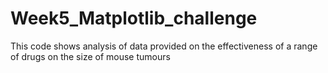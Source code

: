 # Week5_Matplotlib_challenge

This code shows analysis of data provided on the effectiveness of a range of drugs on the size of mouse tumours

